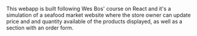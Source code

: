 This webapp is built following Wes Bos' course on React and it's a simulation of a seafood market website where the store owner can update price and and quantity available of the products displayed, as well as a section with an order form.
